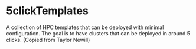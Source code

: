 # 5clickTemplates
A collection of HPC templates that can be deployed with minimal configuration. The goal is to have clusters that can be deployed in around 5 clicks.  (Copied from Taylor Newill)
